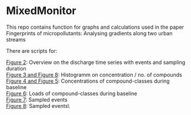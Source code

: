 # MixedMonitor

This repo contains function for graphs and calculations used in the paper Fingerprints of micropollutants: Analysing gradients along two urban streams

There are scripts for:

[Figure 2](https://github.com/Jakobbenisch/MixedMonitor/blob/c5f5f0f6ddef9268bff888046ab3e170e601650b/Figure%201): Overview on the discharge time series with events and sampling duration\
[Figure 3 and Figure 8](https://github.com/Jakobbenisch/MixedMonitor/blob/766775deefb0ad54f277913ac9fea7bf9d1f9586/Figure%202): Histogramm on concentration / no. of compounds\
[Figure 4 and Figure 5](https://github.com/Jakobbenisch/MixedMonitor/blob/4cb97552d3b39d8ffc4541c7ae194acbb8544404/Figure%203): Concentrations of compound-classes during baseline\
[Figure 6](https://github.com/Jakobbenisch/MixedMonitor/blob/c5f5f0f6ddef9268bff888046ab3e170e601650b/Figure4): Loads of compound-classes during baseline\
[Figure 7](https://github.com/Jakobbenisch/MixedMonitor/blob/6bd96a34151c83b7758fa745b9354931600aaa0f/Figure5): Sampled events\
[Figure 8](https://github.com/Jakobbenisch/MixedMonitor/blob/6bd96a34151c83b7758fa745b9354931600aaa0f/Figure5): Sampled events\






